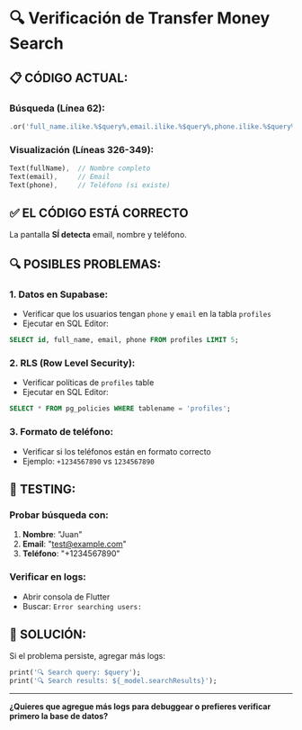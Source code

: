 # 🔍 Verificación de Transfer Money Search

## 📋 **CÓDIGO ACTUAL:**

### **Búsqueda (Línea 62):**
```dart
.or('full_name.ilike.%$query%,email.ilike.%$query%,phone.ilike.%$query%')
```

### **Visualización (Líneas 326-349):**
```dart
Text(fullName),  // Nombre completo
Text(email),     // Email
Text(phone),     // Teléfono (si existe)
```

## ✅ **EL CÓDIGO ESTÁ CORRECTO**

La pantalla **SÍ detecta** email, nombre y teléfono.

## 🔍 **POSIBLES PROBLEMAS:**

### **1. Datos en Supabase:**
- Verificar que los usuarios tengan `phone` y `email` en la tabla `profiles`
- Ejecutar en SQL Editor:
```sql
SELECT id, full_name, email, phone FROM profiles LIMIT 5;
```

### **2. RLS (Row Level Security):**
- Verificar políticas de `profiles` table
- Ejecutar en SQL Editor:
```sql
SELECT * FROM pg_policies WHERE tablename = 'profiles';
```

### **3. Formato de teléfono:**
- Verificar si los teléfonos están en formato correcto
- Ejemplo: `+1234567890` vs `1234567890`

## 🧪 **TESTING:**

### **Probar búsqueda con:**
1. **Nombre**: "Juan"
2. **Email**: "test@example.com"  
3. **Teléfono**: "+1234567890"

### **Verificar en logs:**
- Abrir consola de Flutter
- Buscar: `Error searching users:`

## 🎯 **SOLUCIÓN:**

Si el problema persiste, agregar más logs:

```dart
print('🔍 Search query: $query');
print('🔍 Search results: ${_model.searchResults}');
```

---

**¿Quieres que agregue más logs para debuggear o prefieres verificar primero la base de datos?**
